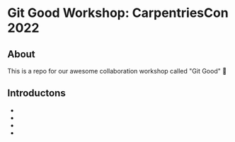 # Git Good Workshop: CarpentriesCon 2022

## About 
This is a repo for our awesome collaboration workshop called "Git Good" :tada:

## Introductons 
* 
* 
* 
*
